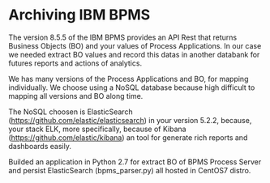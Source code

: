 # Archiving IBM BPMS
The version 8.5.5 of the IBM BPMS provides an API Rest that returns Business Objects (BO) and your values of Process Applications.
In our case we needed extract BO values and record this datas in another databank for futures reports and actions of analytics.

We has many versions of the Process Applications and BO, for mapping individually. We choose using a NoSQL database because high difficult to mapping all versions and BO along time.

The NoSQL choosen is ElasticSearch (https://github.com/elastic/elasticsearch) in your version 5.2.2, because, your stack ELK, more specifically, because of Kibana (https://github.com/elastic/kibana) an tool for generate rich reports and dashboards easily.

Builded an application in Python 2.7 for extract BO of BPMS Process Server and persist ElasticSearch (bpms_parser.py) all hosted in CentOS7 distro.
